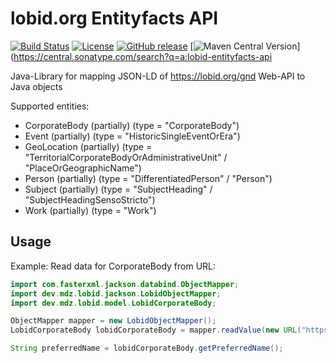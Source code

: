 # lobid.org Entityfacts API

[![Build Status](https://img.shields.io/github/actions/workflow/status/dbmdz/lobid-entityfacts-api/.github%2Fworkflows%2Fci.yml)](https://github.com/dbmdz/lobid-entityfacts-api/actions?query=branch%3Amain)
[![License](https://img.shields.io/github/license/dbmdz/lobid-entityfacts-api.svg)](LICENSE)
[![GitHub release](https://img.shields.io/github/release/dbmdz/lobid-entityfacts-api.svg)](https://github.com/dbmdz/streaming-server-euphoria/releases)
[![Maven Central Version](https://img.shields.io/maven-central/v/dev.mdz/lobid-entityfacts-api)](https://central.sonatype.com/search?q=a:lobid-entityfacts-api

Java-Library for mapping JSON-LD of https://lobid.org/gnd Web-API to Java objects

Supported entities:

* CorporateBody (partially) (type = "CorporateBody")
* Event (partially) (type = "HistoricSingleEventOrEra")
* GeoLocation (partially) (type = "TerritorialCorporateBodyOrAdministrativeUnit" / "PlaceOrGeographicName")
* Person (partially) (type = "DifferentiatedPerson" / "Person")
* Subject (partially) (type = "SubjectHeading" / "SubjectHeadingSensoStricto")
* Work (partially) (type = "Work")

## Usage

Example: Read data for CorporateBody from URL:

```java
import com.fasterxml.jackson.databind.ObjectMapper;
import dev.mdz.lobid.jackson.LobidObjectMapper;
import dev.mdz.lobid.model.LobidCorporateBody;

ObjectMapper mapper = new LobidObjectMapper();
LobidCorporateBody lobidCorporateBody = mapper.readValue(new URL("https://lobid.org/gnd/2031351-2.json"), LobidCorporateBody.class);

String preferredName = lobidCorporateBody.getPreferredName();
```